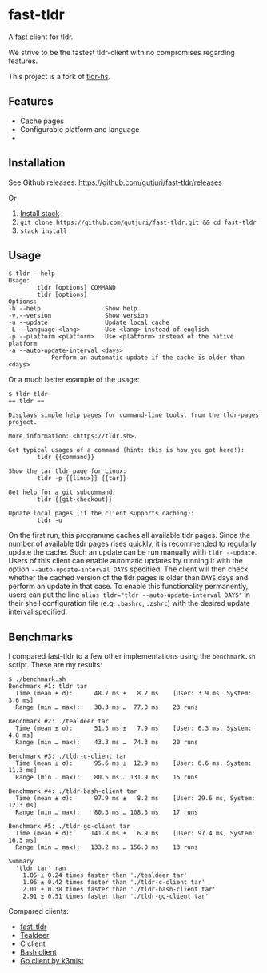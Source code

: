 # fast-tldr

A fast client for tldr.

We strive to be the fastest tldr-client with no compromises regarding features.

This project is a fork of [tldr-hs](https://github.com/psibi/tldr-hs/).

## Features

- Cache pages
- Configurable platform and language
- 

## Installation

See Github releases: https://github.com/gutjuri/fast-tldr/releases

Or

1. [Install stack](https://docs.haskellstack.org/en/stable/README/#how-to-install)
2. `git clone https://github.com/gutjuri/fast-tldr.git && cd fast-tldr`
2. `stack install`

## Usage

``` shellsession
$ tldr --help
Usage:
        tldr [options] COMMAND
        tldr [options]
Options:
-h --help                  Show help
-v,--version               Show version
-u --update                Update local cache
-L --language <lang>       Use <lang> instead of english
-p --platform <platform>   Use <platform> instead of the native platform
-a --auto-update-interval <days>
            Perform an automatic update if the cache is older than <days>
```

Or a much better example of the usage:

``` shellsession
$ tldr tldr
== tldr ==

Displays simple help pages for command-line tools, from the tldr-pages project.

More information: <https://tldr.sh>.

Get typical usages of a command (hint: this is how you got here!):
        tldr {{command}}

Show the tar tldr page for Linux:
        tldr -p {{linux}} {{tar}}

Get help for a git subcommand:
        tldr {{git-checkout}}

Update local pages (if the client supports caching):
        tldr -u
```

On the first run, this programme caches all available tldr pages. 
Since the number of available tldr pages rises quickly, it is recommended to regularly update the cache. 
Such an update can be run manually with `tldr --update`. 
Users of this client can enable automatic updates by running it with the option `--auto-update-interval DAYS` specified.
The client will then check whether the cached version of the tldr pages is older than `DAYS` days and perform an update in that case.
To enable this functionality permanently, users can put the line `alias tldr="tldr --auto-update-interval DAYS"` in their shell configuration file (e.g. `.bashrc`, `.zshrc`) with the desired update interval specified.

## Benchmarks

I compared fast-tldr to a few other implementations using the `benchmark.sh` script. These are my results:

```shellsession
$ ./benchmark.sh
Benchmark #1: tldr tar
  Time (mean ± σ):      48.7 ms ±   8.2 ms    [User: 3.9 ms, System: 3.6 ms]
  Range (min … max):    38.3 ms …  77.0 ms    23 runs
 
Benchmark #2: ./tealdeer tar
  Time (mean ± σ):      51.3 ms ±   7.9 ms    [User: 6.3 ms, System: 4.8 ms]
  Range (min … max):    43.3 ms …  74.3 ms    20 runs
 
Benchmark #3: ./tldr-c-client tar
  Time (mean ± σ):      95.6 ms ±  12.9 ms    [User: 6.6 ms, System: 11.3 ms]
  Range (min … max):    80.5 ms … 131.9 ms    15 runs
 
Benchmark #4: ./tldr-bash-client tar
  Time (mean ± σ):      97.9 ms ±   8.2 ms    [User: 29.6 ms, System: 12.3 ms]
  Range (min … max):    80.3 ms … 108.3 ms    17 runs
 
Benchmark #5: ./tldr-go-client tar
  Time (mean ± σ):     141.8 ms ±   6.9 ms    [User: 97.4 ms, System: 16.3 ms]
  Range (min … max):   133.2 ms … 156.0 ms    13 runs
 
Summary
  'tldr tar' ran
    1.05 ± 0.24 times faster than './tealdeer tar'
    1.96 ± 0.42 times faster than './tldr-c-client tar'
    2.01 ± 0.38 times faster than './tldr-bash-client tar'
    2.91 ± 0.51 times faster than './tldr-go-client tar'
```

Compared clients:
- [fast-tldr](https://github.com/gutjuri/fast-tldr/)
- [Tealdeer](https://github.com/dbrgn/tealdeer/)
- [C client](https://github.com/tldr-pages/tldr-cpp-client)
- [Bash client](https://github.com/pepa65/tldr-bash-client)
- [Go client by k3mist](https://github.com/k3mist/tldr/)
